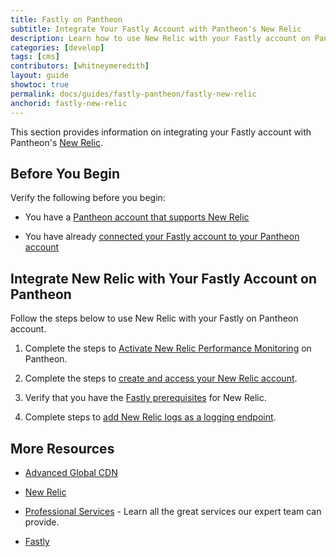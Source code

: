 ```yaml
---
title: Fastly on Pantheon
subtitle: Integrate Your Fastly Account with Pantheon's New Relic
description: Learn how to use New Relic with your Fastly account on Pantheon.
categories: [develop]
tags: [cms]
contributors: [whitneymeredith]
layout: guide
showtoc: true
permalink: docs/guides/fastly-pantheon/fastly-new-relic
anchorid: fastly-new-relic
---
```


This section provides information on integrating your Fastly account with Pantheon's [New Relic](/new-relic).

## Before You Begin

Verify the following before you begin:

- You have a [Pantheon account that supports New Relic](/new-relic#supported-site-plans)

- You have already [connected your Fastly account to your Pantheon account](/guides/fastly-pantheon/connect-fastly)


## Integrate New Relic with Your Fastly Account on Pantheon

Follow the steps below to use New Relic with your Fastly on Pantheon account.

1. Complete the steps to [Activate New Relic Performance Monitoring](/new-relic#activate-new-relic-performance-monitoring) on Pantheon.

1. Complete the steps to [create and access your New Relic account](/new-relic#new-relic-performance-monitoring-access).

1. Verify that you have the [Fastly prerequisites](https://docs.fastly.com/en/guides/log-streaming-newrelic-logs#prerequisites) for New Relic.

1. Complete steps to [add New Relic logs as a logging endpoint](https://docs.fastly.com/en/guides/log-streaming-newrelic-logs#adding-new-relic-logs-as-a-logging-endpoint).

## More Resources

- [Advanced Global CDN](/guides/professional-services/advanced-global-cdn)

- [New Relic](/new-relic)

- [Professional Services](/guides/professional-services) - Learn all the great services our expert team can provide.

- [Fastly](https://explore.fastly.com)